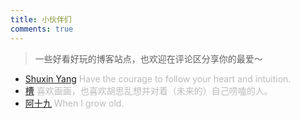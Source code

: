 ```yaml
---
title: 小伙伴们
comments: true
---
```


> 一些好看好玩的博客站点，也欢迎在评论区分享你的最爱～

* [Shuxin Yang](http://shuxinyang.com) <font color=#bbb>Have the courage to follow your heart and intuition.</font>
* [槽](https://miyehn.me/blog) <font color=#bbb>喜欢画画，也喜欢胡思乱想并对着（未来的）自己唠嗑的人。</font>
* [阿十九](https://blog.ashijiu.com) <font color=#bbb>When I grow old.</font>
